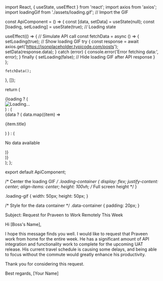 import React, { useState, useEffect } from 'react';
import axios from 'axios';
import loadingGif from './assets/loading.gif'; // Import the GIF

const ApiComponent = () => {
  const [data, setData] = useState(null);
  const [loading, setLoading] = useState(true); // Loading state

  useEffect(() => {
    // Simulate API call
    const fetchData = async () => {
      setLoading(true); // Show loading GIF
      try {
        const response = await axios.get('https://jsonplaceholder.typicode.com/posts');
        setData(response.data);
      } catch (error) {
        console.error('Error fetching data:', error);
      } finally {
        setLoading(false); // Hide loading GIF after API response
      }
    };

    fetchData();
  }, []);

  return (
    <div>
      {loading ? (
        <div className="loading-container">
          <img src={loadingGif} alt="Loading..." className="loading-gif" />
        </div>
      ) : (
        <div className="data-container">
          {data ? (
            data.map((item) => <p key={item.id}>{item.title}</p>)
          ) : (
            <p>No data available</p>
          )}
        </div>
      )}
    </div>
  );
};

export default ApiComponent;



/* Center the loading GIF */
.loading-container {
  display: flex;
  justify-content: center;
  align-items: center;
  height: 100vh; /* Full screen height */
}

.loading-gif {
  width: 50px;
  height: 50px;
}

/* Style for the data container */
.data-container {
  padding: 20px;
}

Subject: Request for Praveen to Work Remotely This Week

Hi [Boss's Name],

I hope this message finds you well. I would like to request that Praveen work from home for the entire week. He has a significant amount of API integration and functionality work to complete for the upcoming UAT release. His current travel schedule is causing some delays, and being able to focus without the commute would greatly enhance his productivity.

Thank you for considering this request.

Best regards,
[Your Name]



